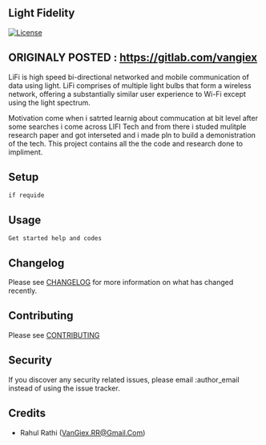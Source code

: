 ## Light Fidelity
[![License](http://img.shields.io/:license-mit-blue.svg?style=flat-square)](http://badges.mit-license.org)

## ORIGINALY POSTED : https://gitlab.com/vangiex

LiFi is high speed bi-directional networked and mobile communication of data using light. LiFi comprises of multiple light bulbs that form a wireless network, offering a substantially similar user experience to Wi-Fi except using the light spectrum.

Motivation come when i satrted learnig about commucation at bit level after some searches i come across LIFI Tech and from there i studed mulitple research paper and got interseted and i made pln to build a demonistration of the tech. This project contains all the the code and research done to impliment.

## Setup

```
if requide
```

## Usage

``` 
Get started help and codes
```

## Changelog

Please see [CHANGELOG](CHANGELOG.md) for more information on what has changed recently.

## Contributing

Please see [CONTRIBUTING](CONTRIBUTING.md)

## Security

If you discover any security related issues, please email :author_email instead of using the issue tracker.

## Credits

- Rahul Rathi (VanGiex.RR@Gmail.Com)
